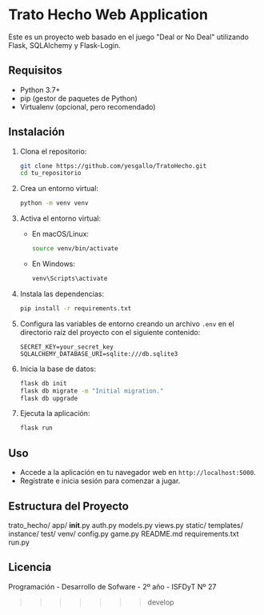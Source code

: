 
# Trato Hecho Web Application

Este es un proyecto web basado en el juego "Deal or No Deal" utilizando Flask, SQLAlchemy y Flask-Login.

## Requisitos

- Python 3.7+
- pip (gestor de paquetes de Python)
- Virtualenv (opcional, pero recomendado)

## Instalación

1. Clona el repositorio:

    ```bash
    git clone https://github.com/yesgallo/TratoHecho.git
    cd tu_repositorio
    ```

2. Crea un entorno virtual:

    ```bash
    python -m venv venv
    ```

3. Activa el entorno virtual:

    - En macOS/Linux:
        ```bash
        source venv/bin/activate
        ```

    - En Windows:
        ```bash
        venv\Scripts\activate
        ```

4. Instala las dependencias:

    ```bash
    pip install -r requirements.txt
    ```

5. Configura las variables de entorno creando un archivo `.env` en el directorio raíz del proyecto con el siguiente contenido:

    ```plaintext
    SECRET_KEY=your_secret_key
    SQLALCHEMY_DATABASE_URI=sqlite:///db.sqlite3
    ```

6. Inicia la base de datos:

    ```bash
    flask db init
    flask db migrate -m "Initial migration."
    flask db upgrade
    ```

7. Ejecuta la aplicación:

    ```bash
    flask run
    ```

## Uso

- Accede a la aplicación en tu navegador web en `http://localhost:5000`.
- Regístrate e inicia sesión para comenzar a jugar.

## Estructura del Proyecto

trato_hecho/
    app/ 
        __init__.py
        auth.py
        models.py
        views.py
        static/
        templates/
    instance/
    test/
    venv/
    config.py
    game.py
    README.md
    requirements.txt
    run.py



## Licencia

Programación - Desarrollo de Sofware - 2º año - ISFDyT Nº 27
>>>>>>> develop
